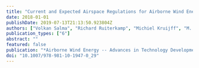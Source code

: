 ```yaml
---
title: "Current and Expected Airspace Regulations for Airborne Wind Energy Systems"
date: 2018-01-01
publishDate: 2019-07-13T21:13:50.923804Z
authors: ["Volkan Salma", "Richard Ruiterkamp", "Michiel Kruijff", "M. M. René van Paassen", "Roland Schmehl"]
publication_types: ["6"]
abstract: ""
featured: false
publication: "*Airborne Wind Energy -- Advances in Technology Development and Research*"
doi: "10.1007/978-981-10-1947-0_29"
---
```


